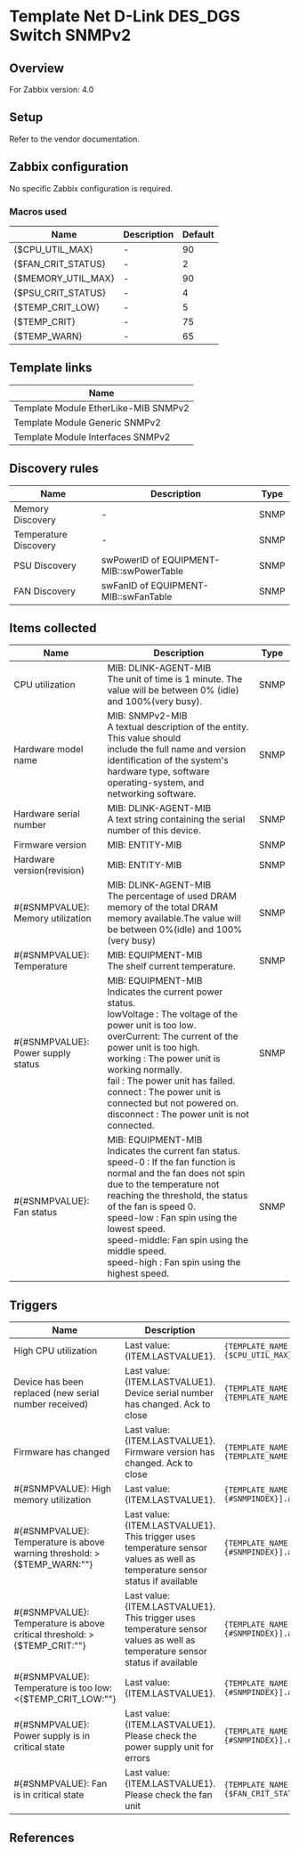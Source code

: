 
# Template Net D-Link DES_DGS Switch SNMPv2

## Overview

For Zabbix version: 4.0  

## Setup

Refer to the vendor documentation.

## Zabbix configuration

No specific Zabbix configuration is required.

### Macros used

|Name|Description|Default|
|----|-----------|-------|
|{$CPU_UTIL_MAX}|-|90|
|{$FAN_CRIT_STATUS}|-|2|
|{$MEMORY_UTIL_MAX}|-|90|
|{$PSU_CRIT_STATUS}|-|4|
|{$TEMP_CRIT_LOW}|-|5|
|{$TEMP_CRIT}|-|75|
|{$TEMP_WARN}|-|65|

## Template links

|Name|
|----|
|Template Module EtherLike-MIB SNMPv2|
|Template Module Generic SNMPv2|
|Template Module Interfaces SNMPv2|

## Discovery rules

|Name|Description|Type|
|----|-----------|----|
|Memory Discovery|-|SNMP|
|Temperature Discovery|-|SNMP|
|PSU Discovery|swPowerID of EQUIPMENT-MIB::swPowerTable|SNMP|
|FAN Discovery|swFanID of EQUIPMENT-MIB::swFanTable|SNMP|

## Items collected

|Name|Description|Type|
|----|-----------|----|
|CPU utilization|MIB: DLINK-AGENT-MIB</br>The unit of time is 1 minute. The value will be between 0% (idle) and 100%(very busy).|SNMP|
|Hardware model name|MIB: SNMPv2-MIB</br>A textual description of the entity.  This value should</br>include the full name and version identification of the system's hardware type, software operating-system, and</br>networking software.|SNMP|
|Hardware serial number|MIB: DLINK-AGENT-MIB</br>A text string containing the serial number of this device.|SNMP|
|Firmware version|MIB: ENTITY-MIB</br>|SNMP|
|Hardware version(revision)|MIB: ENTITY-MIB</br>|SNMP|
|#{#SNMPVALUE}: Memory utilization|MIB: DLINK-AGENT-MIB</br>The percentage of used DRAM memory of the total DRAM memory available.The value will be between 0%(idle) and 100%(very busy)|SNMP|
|#{#SNMPVALUE}: Temperature|MIB: EQUIPMENT-MIB</br>The shelf current temperature.|SNMP|
|#{#SNMPVALUE}: Power supply status|MIB: EQUIPMENT-MIB</br>Indicates the current power status.</br>lowVoltage : The voltage of the power unit is too low.</br>overCurrent: The current of the power unit is too high.</br>working    : The power unit is working normally.</br>fail       : The power unit has failed.</br>connect    : The power unit is connected but not powered on.</br>disconnect : The power unit is not connected.|SNMP|
|#{#SNMPVALUE}: Fan status|MIB: EQUIPMENT-MIB</br>Indicates the current fan status.</br>speed-0     : If the fan function is normal and the fan does not spin            due to the temperature not  reaching the threshold, the status of the fan is speed 0.</br>speed-low   : Fan spin using the lowest speed.</br>speed-middle: Fan spin using the middle speed.</br>speed-high  : Fan spin using the highest speed.|SNMP|


## Triggers

|Name|Description|Expression|Severity|
|----|-----------|----|----|
|High CPU utilization|Last value: {ITEM.LASTVALUE1}.|`{TEMPLATE_NAME:system.cpu.util[agentCPUutilizationIn1min.0].avg(5m)}>{$CPU_UTIL_MAX}`|AVERAGE|
|Device has been replaced (new serial number received)|Last value: {ITEM.LASTVALUE1}.</br>Device serial number has changed. Ack to close|`{TEMPLATE_NAME:system.hw.serialnumber.diff()}=1 and {TEMPLATE_NAME:system.hw.serialnumber.strlen()}>0`|INFO|
|Firmware has changed|Last value: {ITEM.LASTVALUE1}.</br>Firmware version has changed. Ack to close|`{TEMPLATE_NAME:system.hw.firmware.diff()}=1 and {TEMPLATE_NAME:system.hw.firmware.strlen()}>0`|INFO|
|#{#SNMPVALUE}: High memory utilization|Last value: {ITEM.LASTVALUE1}.|`{TEMPLATE_NAME:vm.memory.pused[agentDRAMutilization.{#SNMPINDEX}].avg(5m)}>{$MEMORY_UTIL_MAX}`|AVERAGE|
|#{#SNMPVALUE}: Temperature is above warning threshold: >{$TEMP_WARN:""}|Last value: {ITEM.LASTVALUE1}.</br>This trigger uses temperature sensor values as well as temperature sensor status if available|`{TEMPLATE_NAME:sensor.temp.value[swTemperatureCurrent.{#SNMPINDEX}].avg(5m)}>{$TEMP_WARN:""}`|WARNING|
|#{#SNMPVALUE}: Temperature is above critical threshold: >{$TEMP_CRIT:""}|Last value: {ITEM.LASTVALUE1}.</br>This trigger uses temperature sensor values as well as temperature sensor status if available|`{TEMPLATE_NAME:sensor.temp.value[swTemperatureCurrent.{#SNMPINDEX}].avg(5m)}>{$TEMP_CRIT:""}`|HIGH|
|#{#SNMPVALUE}: Temperature is too low: <{$TEMP_CRIT_LOW:""}|Last value: {ITEM.LASTVALUE1}.|`{TEMPLATE_NAME:sensor.temp.value[swTemperatureCurrent.{#SNMPINDEX}].avg(5m)}<{$TEMP_CRIT_LOW:""}`|AVERAGE|
|#{#SNMPVALUE}: Power supply is in critical state|Last value: {ITEM.LASTVALUE1}.</br>Please check the power supply unit for errors|`{TEMPLATE_NAME:sensor.psu.status[swPowerStatus.{#SNMPINDEX}].count(#1,{$PSU_CRIT_STATUS},eq)}=1`|AVERAGE|
|#{#SNMPVALUE}: Fan is in critical state|Last value: {ITEM.LASTVALUE1}.</br>Please check the fan unit|`{TEMPLATE_NAME:sensor.fan.status[swFanStatus.{#SNMPINDEX}].count(#1,{$FAN_CRIT_STATUS},eq)}=1`|AVERAGE|

## References


